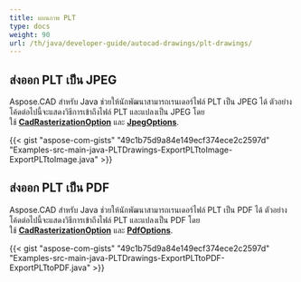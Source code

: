 ```yaml
---
title: แผนภาพ PLT
type: docs
weight: 90
url: /th/java/developer-guide/autocad-drawings/plt-drawings/
---
```


## **ส่งออก PLT เป็น JPEG**

Aspose.CAD สำหรับ Java ช่วยให้นักพัฒนาสามารถเรนเดอร์ไฟล์ PLT เป็น JPEG ได้ ตัวอย่างโค้ดต่อไปนี้จะแสดงวิธีการเข้าถึงไฟล์ PLT และแปลงเป็น JPEG โดยใช้ [**CadRasterizationOption**](https://reference.aspose.com/cad/java/com.aspose.cad.imageoptions/CadRasterizationOptions) และ [**JpegOptions**](https://reference.aspose.com/cad/java/com.aspose.cad.imageoptions/JpegOptions).

{{< gist "aspose-com-gists" "49c1b75d9a84e149ecf374ece2c2597d" "Examples-src-main-java-PLTDrawings-ExportPLTtoImage-ExportPLTtoImage.java" >}}

## **ส่งออก PLT เป็น PDF**

Aspose.CAD สำหรับ Java ช่วยให้นักพัฒนาสามารถเรนเดอร์ไฟล์ PLT เป็น PDF ได้ ตัวอย่างโค้ดต่อไปนี้จะแสดงวิธีการเข้าถึงไฟล์ PLT และแปลงเป็น PDF โดยใช้ [**CadRasterizationOption**](https://reference.aspose.com/cad/java/com.aspose.cad.imageoptions/CadRasterizationOptions) และ [**PdfOptions**](https://reference.aspose.com/cad/java/com.aspose.cad.imageoptions/PdfOptions).

{{< gist "aspose-com-gists" "49c1b75d9a84e149ecf374ece2c2597d" "Examples-src-main-java-PLTDrawings-ExportPLTtoPDF-ExportPLTtoPDF.java" >}}

